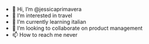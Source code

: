 - 👋 Hi, I’m @jessicaprimavera
- 👀 I’m interested in travel
- 🌱 I’m currently learning italian
- 💞️ I’m looking to collaborate on product management
- 📫 How to reach me never

<!---
jessicaprimavera/jessicaprimavera is a ✨ special ✨ repository because its `README.md` (this file) appears on your GitHub profile.
You can click the Preview link to take a look at your changes.
--->
